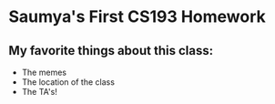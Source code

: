 # Saumya's First CS193 Homework


## My favorite things about this class: 

- The memes
- The location of the class
- The TA's!
